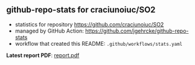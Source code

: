 ## github-repo-stats for craciunoiuc/SO2

- statistics for repository https://github.com/craciunoiuc/SO2
- managed by GitHub Action: https://github.com/jgehrcke/github-repo-stats
- workflow that created this README: `.github/workflows/stats.yaml`

**Latest report PDF**: [report.pdf](https://github.com/craciunoiuc/acs-homework-index/raw/repo_stats/craciunoiuc/SO2/latest-report/report.pdf)

